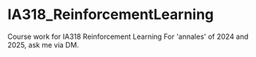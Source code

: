 # IA318_ReinforcementLearning
Course work for IA318 Reinforcement Learning
For 'annales' of 2024 and 2025, ask me via DM.
